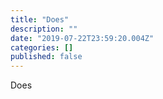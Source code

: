 ```yaml
---
title: "Does"
description: ""
date: "2019-07-22T23:59:20.004Z"
categories: []
published: false
---
```


  

Does
